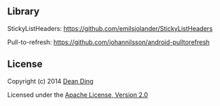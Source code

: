 ## Library 
StickyListHeaders: https://github.com/emilsjolander/StickyListHeaders

Pull-to-refresh: https://github.com/johannilsson/android-pulltorefresh

## License
Copyright (c) 2014 [Dean Ding](http://dk-exp.com)

Licensed under the [Apache License, Version 2.0](http://www.apache.org/licenses/LICENSE-2.0.html)
